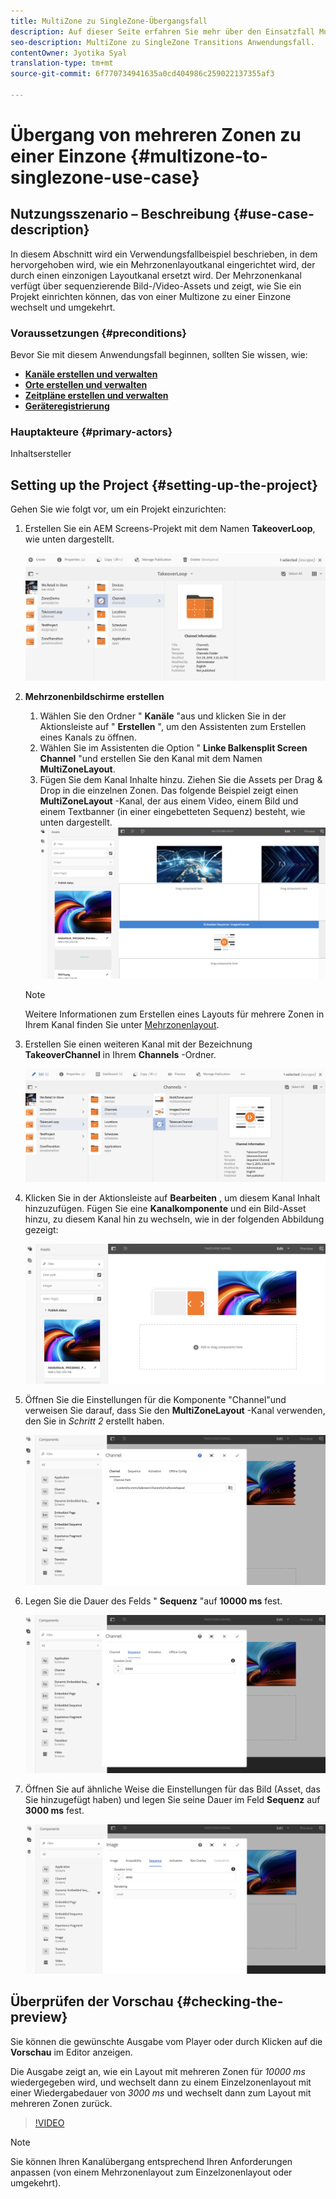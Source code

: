 ```yaml
---
title: MultiZone zu SingleZone-Übergangsfall
description: Auf dieser Seite erfahren Sie mehr über den Einsatzfall MultiZone zu SingleZone Transitions.
seo-description: MultiZone zu SingleZone Transitions Anwendungsfall.
contentOwner: Jyotika Syal
translation-type: tm+mt
source-git-commit: 6f770734941635a0cd404986c259022137355af3

---
```



# Übergang von mehreren Zonen zu einer Einzone {#multizone-to-singlezone-use-case}


## Nutzungsszenario – Beschreibung {#use-case-description}

In diesem Abschnitt wird ein Verwendungsfallbeispiel beschrieben, in dem hervorgehoben wird, wie ein Mehrzonenlayoutkanal eingerichtet wird, der durch einen einzonigen Layoutkanal ersetzt wird. Der Mehrzonenkanal verfügt über sequenzierende Bild-/Video-Assets und zeigt, wie Sie ein Projekt einrichten können, das von einer Multizone zu einer Einzone wechselt und umgekehrt.

### Voraussetzungen {#preconditions}

Bevor Sie mit diesem Anwendungsfall beginnen, sollten Sie wissen, wie:

* **[Kanäle erstellen und verwalten](managing-channels.md)**
* **[Orte erstellen und verwalten](managing-locations.md)**
* **[Zeitpläne erstellen und verwalten](managing-schedules.md)**
* **[Geräteregistrierung](device-registration.md)**

### Hauptakteure {#primary-actors}

Inhaltsersteller

## Setting up the Project {#setting-up-the-project}

Gehen Sie wie folgt vor, um ein Projekt einzurichten:

1. Erstellen Sie ein AEM Screens-Projekt mit dem Namen **TakeoverLoop**, wie unten dargestellt.

   ![Asset](assets/mz-to-sz1.png)


1. **Mehrzonenbildschirme erstellen**

   1. Wählen Sie den Ordner &quot; **Kanäle** &quot;aus und klicken Sie in der Aktionsleiste auf &quot; **Erstellen** &quot;, um den Assistenten zum Erstellen eines Kanals zu öffnen.
   1. Wählen Sie im Assistenten die Option &quot; **Linke Balkensplit Screen Channel** &quot;und erstellen Sie den Kanal mit dem Namen **MultiZoneLayout**.
   1. Fügen Sie dem Kanal Inhalte hinzu. Ziehen Sie die Assets per Drag &amp; Drop in die einzelnen Zonen. Das folgende Beispiel zeigt einen **MultiZoneLayout** -Kanal, der aus einem Video, einem Bild und einem Textbanner (in einer eingebetteten Sequenz) besteht, wie unten dargestellt.
   ![Asset](assets/mz-to-sz2.png)

   >[!NOTE]
   >
   >Weitere Informationen zum Erstellen eines Layouts für mehrere Zonen in Ihrem Kanal finden Sie unter [Mehrzonenlayout](multi-zone-layout-aem-screens.md).


1. Erstellen Sie einen weiteren Kanal mit der Bezeichnung **TakeoverChannel** in Ihrem **Channels** -Ordner.

   ![Asset](assets/mz-to-sz3.png)

1. Klicken Sie in der Aktionsleiste auf **Bearbeiten** , um diesem Kanal Inhalt hinzuzufügen. Fügen Sie eine **Kanalkomponente** und ein Bild-Asset hinzu, zu diesem Kanal hin zu wechseln, wie in der folgenden Abbildung gezeigt:

   ![Asset](assets/mz-to-sz4.png)

1. Öffnen Sie die Einstellungen für die Komponente &quot;Channel&quot;und verweisen Sie darauf, dass Sie den **MultiZoneLayout** -Kanal verwenden, den Sie in *Schritt 2* erstellt haben.

   ![Asset](assets/mz-to-sz5.png)

1. Legen Sie die Dauer des Felds &quot; **Sequenz** &quot;auf **10000 ms** fest.

   ![Asset](assets/mz-to-sz6.png)

1. Öffnen Sie auf ähnliche Weise die Einstellungen für das Bild (Asset, das Sie hinzugefügt haben) und legen Sie seine Dauer im Feld **Sequenz** auf **3000 ms** fest.

   ![Asset](assets/mz-to-sz7.png)

## Überprüfen der Vorschau {#checking-the-preview}

Sie können die gewünschte Ausgabe vom Player oder durch Klicken auf die **Vorschau** im Editor anzeigen.

Die Ausgabe zeigt an, wie ein Layout mit mehreren Zonen für *10000 ms* wiedergegeben wird, und wechselt dann zu einem Einzelzonenlayout mit einer Wiedergabedauer von *3000 ms* und wechselt dann zum Layout mit mehreren Zonen zurück.

>[!VIDEO](https://video.tv.adobe.com/v/30366)

>[!NOTE]
>
>Sie können Ihren Kanalübergang entsprechend Ihren Anforderungen anpassen (von einem Mehrzonenlayout zum Einzelzonenlayout oder umgekehrt).
